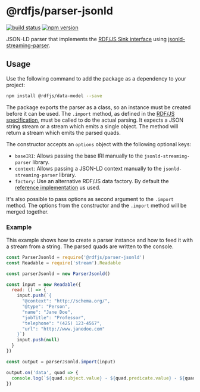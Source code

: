 # @rdfjs/parser-jsonld
[![build status](https://img.shields.io/github/workflow/status/rdfjs-base/parser-jsonld/Test)](https://github.com/rdfjs-base/parser-jsonld/actions/workflows/test.yaml)
[![npm version](https://img.shields.io/npm/v/@rdfjs/parser-jsonld.svg)](https://www.npmjs.com/package/@rdfjs/parser-jsonld)

JSON-LD parser that implements the [RDF/JS Sink interface](http://rdf.js.org/) using [jsonld-streaming-parser](https://github.com/rubensworks/jsonld-streaming-parser.js).

## Usage

Use the following command to add the package as a dependency to your project:

```bash
npm install @rdfjs/data-model --save
```

The package exports the parser as a class, so an instance must be created before it can be used.
The `.import` method, as defined in the [RDF/JS specification](http://rdf.js.org/#sink-interface), must be called to do the actual parsing.
It expects a JSON string stream or a stream which emits a single object.
The method will return a stream which emits the parsed quads.

The constructor accepts an `options` object with the following optional keys:

- `baseIRI`: Allows passing the base IRI manually to the `jsonld-streaming-parser` library.
- `context`: Allows passing a JSON-LD context manually to the `jsonld-streaming-parser` library.
- `factory`: Use an alternative RDF/JS data factory.
  By default the [reference implementation](https://github.com/rdfjs-base/data-model/) us used.

It's also possible to pass options as second argument to the `.import` method.
The options from the constructor and the `.import` method will be merged together.

### Example

This example shows how to create a parser instance and how to feed it with a stream from a string.
The parsed quads are written to the console.

```javascript
const ParserJsonld = require('@rdfjs/parser-jsonld')
const Readable = require('stream').Readable

const parserJsonld = new ParserJsonld()

const input = new Readable({
  read: () => {
    input.push(`{
      "@context": "http://schema.org/",
      "@type": "Person",
      "name": "Jane Doe",
      "jobTitle": "Professor",
      "telephone": "(425) 123-4567",
      "url": "http://www.janedoe.com"
    }`)
    input.push(null)
  }
})

const output = parserJsonld.import(input)

output.on('data', quad => {
  console.log(`${quad.subject.value} - ${quad.predicate.value} - ${quad.object.value}`)
})
```
